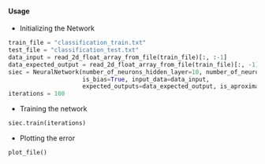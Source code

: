 #### Usage
* Initializing the Network
```python
train_file = "classification_train.txt"
test_file = "classification_test.txt"
data_input = read_2d_float_array_from_file(train_file)[:, :-1]
data_expected_output = read_2d_float_array_from_file(train_file)[:, -1]
siec = NeuralNetwork(number_of_neurons_hidden_layer=10, number_of_neurons_output=3,
                     is_bias=True, input_data=data_input,
                     expected_outputs=data_expected_output, is_aproximation=False)
iterations = 100
```
* Training the network

```python
siec.train(iterations)
```
* Plotting the error
```python
plot_file()
```